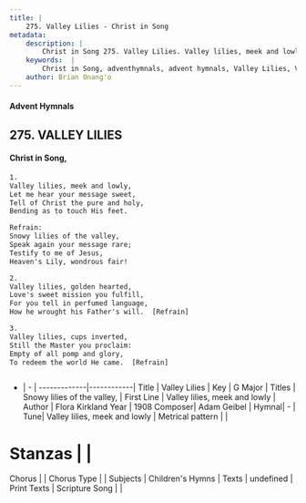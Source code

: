```yaml
---
title: |
    275. Valley Lilies - Christ in Song
metadata:
    description: |
        Christ in Song 275. Valley Lilies. Valley lilies, meek and lowly, Let me hear your message sweet, Tell of Christ the pure and holy, Bending as to touch His feet. 
    keywords:  |
        Christ in Song, adventhymnals, advent hymnals, Valley Lilies, Valley lilies, meek and lowly. Snowy lilies of the valley,
    author: Brian Onang'o
---
```


#### Advent Hymnals
## 275. VALLEY LILIES
####  Christ in Song,

```txt
1.
Valley lilies, meek and lowly,
Let me hear your message sweet,
Tell of Christ the pure and holy,
Bending as to touch His feet.

Refrain:
Snowy lilies of the valley,
Speak again your message rare;
Testify to me of Jesus,
Heaven's Lily, wondrous fair!

2.
Valley lilies, golden hearted,
Love's sweet mission you fulfill,
For you tell in perfumed language,
How he wrought his Father's will.  [Refrain]

3.
Valley lilies, cups inverted,
Still the Master you proclaim:
Empty of all pomp and glory,
To redeem the world He came.  [Refrain]



```

- |   -  |
-------------|------------|
Title | Valley Lilies |
Key | G Major |
Titles | Snowy lilies of the valley, |
First Line | Valley lilies, meek and lowly |
Author | Flora Kirkland
Year | 1908
Composer| Adam Geibel |
Hymnal|  - |
Tune| Valley lilies, meek and lowly |
Metrical pattern | |
# Stanzas |  |
Chorus |  |
Chorus Type |  |
Subjects | Children's Hymns |
Texts | undefined |
Print Texts | 
Scripture Song |  |
    
